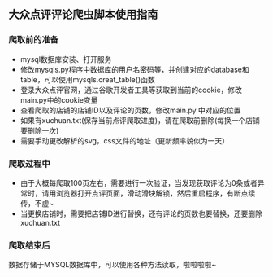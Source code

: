 ## 大众点评评论爬虫脚本使用指南

### 爬取前的准备

- mysql数据库安装、打开服务
- 修改mysqls.py程序中数据库的用户名密码等，并创建对应的database和table，可以使用mysqls.creat_table()函数
- 登录大众点评官网，通过谷歌开发者工具等获取到当前的cookie，修改main.py中的cookie变量
- 查看爬取的店铺的店铺ID以及评论的页数，修改main.py 中对应的位置
- 如果有xuchuan.txt(保存当前点评爬取进度)，请在爬取前删除(每换一个店铺要删除一次)
- 需要手动更改解析的svg，css文件的地址（更新频率貌似为一天）

### 爬取过程中

- 由于大概每爬取100页左右，需要进行一次验证，当发现获取评论为0条或者异常时，请用浏览器打开点评页面，滑动滑块解锁，然后重启程序，有断点续传，不虚~
- 当更换店铺时，需要把店铺ID进行替换，还有评论的页数也要替换，还要删除xuchuan.txt

### 爬取结束后

数据存储于MYSQL数据库中，可以使用各种方法读取，啦啦啦啦~
